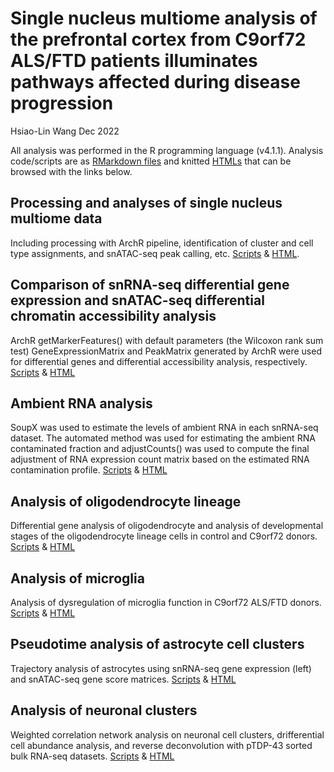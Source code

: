 # Single nucleus multiome analysis of the prefrontal cortex from C9orf72 ALS/FTD patients illuminates pathways affected during disease progression
Hsiao-Lin Wang Dec 2022

All analysis was performed in the R programming language (v4.1.1). Analysis code/scripts are as
[RMarkdown files](https://github.com/wanghlv/c9alsftd_multiome/tree/main/RMarkdown) and knitted [HTMLs](https://github.com/wanghlv/c9alsftd_multiome/tree/main/html) that can be browsed with the links below.

## Processing and analyses of single nucleus multiome data
Including processing with ArchR pipeline, identification of cluster and cell type assignments, and snATAC-seq peak calling, etc.
[Scripts](https://github.com/wanghlv/c9alsftd_multiome/blob/main/RMarkdown/c9alsftd_multiome_ArchR.Rmd) & [HTML](https://github.com/wanghlv/c9alsftd_multiome/tree/main/html/c9alsftd_multiome_ArchR.html).

## Comparison of snRNA-seq differential gene expression and snATAC-seq differential chromatin accessibility analysis
ArchR getMarkerFeatures() with default parameters (the Wilcoxon rank sum test) GeneExpressionMatrix and PeakMatrix generated by ArchR were used for differential genes and differential accessibility analysis, respectively. [Scripts](https://github.com/wanghlv/c9alsftd_multiome/blob/main/RMarkdown/c9alsftd_multiome_differential.Rmd) & [HTML](https://github.com/wanghlv/c9alsftd_multiome/tree/main/html/c9alsftd_multiome_differential.html)

## Ambient RNA analysis
SoupX was used to estimate the levels of ambient RNA in each snRNA-seq dataset. The automated method was used for estimating the ambient RNA contaminated fraction and adjustCounts() was used to compute the final adjustment of RNA expression count matrix based on the estimated RNA contamination profile. [Scripts](https://github.com/wanghlv/c9alsftd_multiome/blob/main/RMarkdown/c9alsftd_multiome_SoupX.Rmd) & [HTML](https://github.com/wanghlv/c9alsftd_multiome/tree/main/html/c9alsftd_multiome_SoupX.html)

## Analysis of oligodendrocyte lineage
Differential gene analysis of oligodendrocyte and analysis of developmental stages of the oligodendrocyte lineage cells in control and C9orf72 donors. [Scripts](https://github.com/wanghlv/c9alsftd_multiome/blob/main/RMarkdown/c9alsftd_multiome_Oligodendrocyte.Rmd) & [HTML](https://github.com/wanghlv/c9alsftd_multiome/tree/main/html/c9alsftd_multiome_Oligodendrocyte.html)

## Analysis of microglia
Analysis of dysregulation of microglia function in C9orf72 ALS/FTD donors. [Scripts](https://github.com/wanghlv/c9alsftd_multiome/blob/main/RMarkdown/c9alsftd_multiome_microglia.Rmd) & [HTML](https://github.com/wanghlv/c9alsftd_multiome/tree/main/html/c9alsftd_multiome_microglia.html)

## Pseudotime analysis of astrocyte cell clusters
Trajectory analysis of astrocytes using snRNA-seq gene expression (left) and snATAC-seq gene score matrices. [Scripts](https://github.com/wanghlv/c9alsftd_multiome/blob/main/RMarkdown/c9alsftd_multiome_ASC_pseudotime.Rmd) & [HTML](https://github.com/wanghlv/c9alsftd_multiome/tree/main/html/c9alsftd_multiome_ASC_pseudotime.html)

## Analysis of neuronal clusters
Weighted correlation network analysis on neuronal cell clusters, drifferential cell abundance analysis, and reverse deconvolution with pTDP-43 sorted bulk RNA-seq datasets. [Scripts](https://github.com/wanghlv/c9alsftd_multiome/blob/main/RMarkdown/c9alsftd_multiome_Neuronalclusters.Rmd) & [HTML](https://github.com/wanghlv/c9alsftd_multiome/tree/main/html/c9alsftd_multiome_Neuronalclusters.html)
